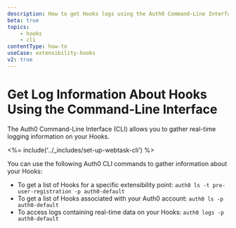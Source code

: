 ```yaml
---
description: How to get Hooks logs using the Auth0 Command-Line Interface
beta: true
topics:
    - hooks
    - cli
contentType: how-to
useCase: extensibility-hooks
v2: true
---
```

# Get Log Information About Hooks Using the Command-Line Interface

The Auth0 Command-Line Interface (CLI) allows you to gather real-time logging information on your Hooks.

<%= include('../_includes/set-up-webtask-cli') %>

You can use the following Auth0 CLI commands to gather information about your Hooks:

* To get a list of Hooks for a specific extensibility point:
  `auth0 ls -t pre-user-registration -p auth0-default`
* To get a list of Hooks associated with your Auth0 account:
  `auth0 ls -p auth0-default`
* To access logs containing real-time data on your Hooks:
  `auth0 logs -p auth0-default`
